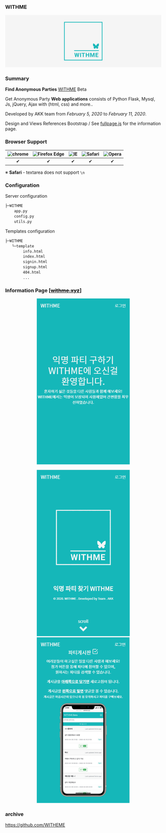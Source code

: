 ### WITHME

<p align="center">
  <img style="width=100px" src="https://github.com/Xenia101/WITHME/blob/master/img/logo2.png?raw=true">
</p>

### Summary

<strong>Find Anonymous Parties</strong> [WITHME](http://www.withme.xyz/info) Beta

Get Anonymous Party **Web applications** consists of Python Flask, Mysql, Js, jQuery, Ajax with (html, css) and more..

Developed by AKK team from *February 5, 2020* to *February 11, 2020*.

Design and Views References Bootstrap / See [fullpage.js](https://alvarotrigo.com/fullPage/ko/) for the information page.

### Browser Support

| ![chrome](https://camo.githubusercontent.com/26846e979600799e9f4273d38bd9e5cb7bb8d6d0/68747470733a2f2f7261772e6769746875622e636f6d2f616c7272612f62726f777365722d6c6f676f732f6d61737465722f7372632f6368726f6d652f6368726f6d655f34387834382e706e67) 	| ![Firefox Edge](https://camo.githubusercontent.com/6087557f69ec6585eb7f8d7bd7d9ecb6b7f51ba1/68747470733a2f2f7261772e6769746875622e636f6d2f616c7272612f62726f777365722d6c6f676f732f6d61737465722f7372632f66697265666f782f66697265666f785f34387834382e706e67) 	| ![IE](https://camo.githubusercontent.com/4b062fb12353b0ef8420a72ddc3debf6b2ee5747/68747470733a2f2f7261772e6769746875622e636f6d2f616c7272612f62726f777365722d6c6f676f732f6d61737465722f7372632f617263686976652f696e7465726e65742d6578706c6f7265725f392d31312f696e7465726e65742d6578706c6f7265725f392d31315f34387834382e706e67) 	| ![Safari](https://camo.githubusercontent.com/6fbaeb334b99e74ddd89190a42766ea3b4600d2c/68747470733a2f2f7261772e6769746875622e636f6d2f616c7272612f62726f777365722d6c6f676f732f6d61737465722f7372632f7361666172692f7361666172695f34387834382e706e67) 	| ![Opera](https://camo.githubusercontent.com/96d2405a936da1fb8988db0c1d304d3db04b8a52/68747470733a2f2f7261772e6769746875622e636f6d2f616c7272612f62726f777365722d6c6f676f732f6d61737465722f7372632f6f706572612f6f706572615f34387834382e706e67) 	|
|:------:	|:------------:	|:--:	|:------:	|:-----:	|
|    ✔   	|       ✔      	|  ✔ 	|    ✔   	|   ✔   	|

※ **Safari** - textarea does not support `\n`

### Configuration

Server configuration

```sh
├─WITHME
    app.py
    config.py
    utils.py
```

Templates configuration

```sh
├─WITHME
   └─template
        info.html
        index.html
        signin.html
        signup.html
        404.html
        ...
```

### Information Page [[~~withme.xyz~~](withme.xyz)]

<p align="center">
  <img style="width:300px" src="https://github.com/Xenia101/WITHME/blob/master/img/gifimg.gif?raw=true">
</p>

<p align="center">
  <img style="width:300px" src="https://github.com/Xenia101/WITHME/blob/master/img/info1.PNG?raw=true">
  <img style="width:300px" src="https://github.com/Xenia101/WITHME/blob/master/img/info2.PNG?raw=true">
</p>

### archive

https://github.com/WITHEME

